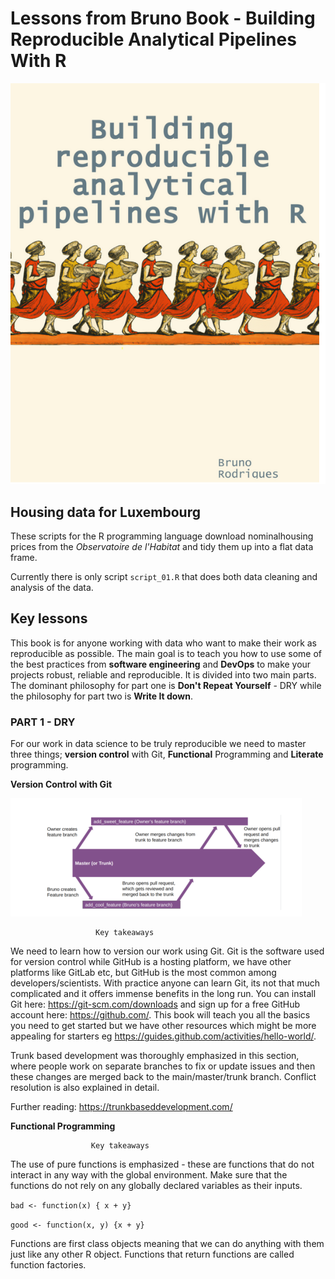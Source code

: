 # Lessons from Bruno Book - Building   Reproducible Analytical Pipelines With R
![](images/bcover.png)

## Housing data for Luxembourg

These scripts for the R programming language download nominalhousing prices from the *Observatoire de l'Habitat* and tidy them up into a flat data frame.

Currently there is only script ```script_01.R``` that does both data cleaning and analysis of the data.

## Key lessons

This book is for anyone working with data who want to make their work as reproducible as possible. The main goal is to teach you how to use some of the best practices from **software engineering** and **DevOps** to make your projects robust, reliable and reproducible. It is divided into two main parts. The dominant philosophy for part one is **Don't Repeat Yourself** - DRY while the philosophy for part two is **Write It down**.

### PART 1 - DRY

For our work in data science to be truly reproducible we need to master three things; **version control** with Git, **Functional** Programming and **Literate** programming.

**Version Control with Git**

![](images/conflicts.png)

                       Key takeaways

We need to learn how to version our work using Git. Git is the software used for version control while GitHub is a hosting platform, we have other platforms like GitLab etc, but GitHub is the most common among developers/scientists. With practice anyone can learn Git, its not that much complicated and it offers immense benefits in the long run. You can install Git here: https://git-scm.com/downloads and sign up for a free GitHub account here: https://github.com/. This book will teach you all the basics you need to get started but we have other resources which might be more appealing for starters eg https://guides.github.com/activities/hello-world/.

Trunk based development was thoroughly emphasized in this section, where people work on separate branches to fix or update issues and then these changes are merged back to the main/master/trunk branch. Conflict resolution is also explained in detail.

Further reading: https://trunkbaseddevelopment.com/

**Functional Programming**

                      Key takeaways

The use of pure functions is emphasized - these are functions that do not interact in any way with the global environment. Make sure that the functions do not rely on any globally declared variables as their inputs.

```bad <- function(x) { x + y}```

```good <- function(x, y) {x + y}```

Functions are first class objects meaning that we can do anything with them just like any other R object.
Functions that return functions are called function factories.